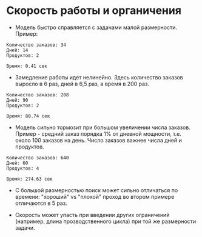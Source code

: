 # Скорость работы и органичения


- Модель быстро справляется с задачами малой размерности. Пример:

```
Количество заказов: 34
Дней: 14
Продуктов: 2

Время: 0.41 сек
```

- Замедление работы идет нелинейно. Здесь количество заказов выросло в 6 раз,
  дней в 6,5 раз, а время в 200 раз.

```
Количество заказов: 208
Дней: 90
Продуктов: 2

Время: 80.74 сек
```

- Модель сильно тормозит при большом увеличении числа заказов. Пример - средний заказ порядка 1% от дневной мощности, т.е. около 100 заказов на день. Число заказов важнее числа дней и продуктов.

```
Количество заказов: 640
Дней: 60
Продуктов: 4

Время: 274.63 сек
```

- С большой размерностью поиск может сильно отличаться по времени: "хороший" vs "плохой" проход во втором примере отличаются в 5 раз.


- Скорость может упасть при введении других ограничений (например, длина прозводственного цикла) при той же размерности задачи.
